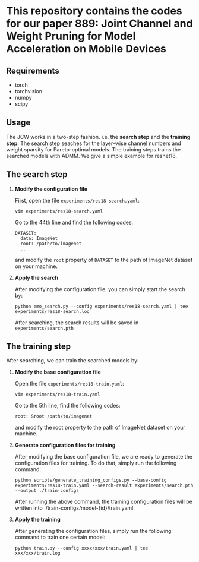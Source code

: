 # This repository contains the codes for our paper 889: Joint Channel and Weight Pruning for Model Acceleration on Mobile Devices

## Requirements

  + torch
  + torchvision
  + numpy
  + scipy

## Usage
  
  The JCW works in a two-step fashion. i.e. the **search step** and the **training step**. The search step seaches for the layer-wise channel numbers and weight sparsity for Pareto-optimal models. The training steps trains the searched models with ADMM. We give a simple example for resnet18.

## The search step 

  1. **Modify the configuration file**

      First, open the file `experiments/res18-search.yaml`:
      ```shell
      vim experiments/res18-search.yaml
      ```
      Go to the 44th line and find the following codes:
      ```
      DATASET:
        data: ImageNet
        root: /path/to/imagenet
        ...
      ```
      and modify the `root` property of `DATASET` to the path of ImageNet dataset on your machine.

  2. **Apply the search**
      
      After modifying the configuration file, you can simply start the search by:
      ```shell
      python emo_search.py --config experiments/res18-search.yaml | tee experiments/res18-search.log
      ```
      After searching, the search results will be saved in `experiments/search.pth`

## The training step

After searching, we can train the searched models by:

  1. **Modify the base configuration file**

      Open the file `experiments/res18-train.yaml`:
      ```shell
      vim experiments/res18-train.yaml
      ```
      Go to the 5th line, find the following codes:
      ```
      root: &root /path/to/imagenet
      ```
      and modify the root property to the path of ImageNet dataset on your machine.

  2. **Generate configuration files for training**

      After modifying the base configuration file, we are ready to generate the configuration files for training. To do that, simply run the following command:
      ```shell
      python scripts/generate_training_configs.py --base-config experiments/res18-train.yaml --search-result experiments/search.pth --output ./train-configs 
      ``` 
      After running the above command, the training configuration files will be written into ./train-configs/model-{id}/train.yaml.

  3. **Apply the training**
      
      After generating the configuration files, simply run the following command to train one certain model:
      ```shell
      python train.py --config xxxx/xxx/train.yaml | tee xxx/xxx/train.log
      ```
